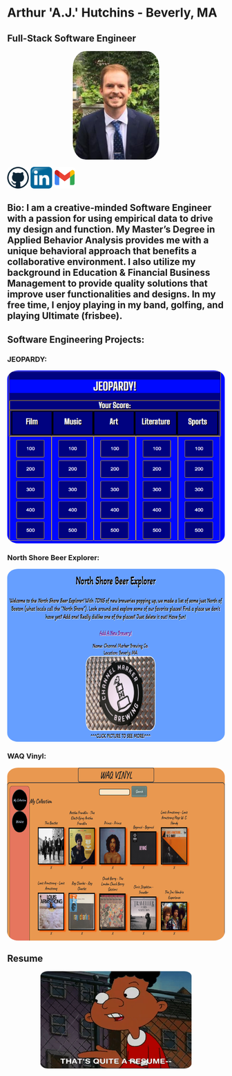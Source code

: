 # Arthur 'A.J.' Hutchins - Beverly, MA
## Full-Stack Software Engineer

<p align="center">
<a href="https://www.linkedin.com/in/a-j-hutchins-engineer/"><img src="./AJ_Headshot.jpg" height="auto" width="200" style="border-radius:15%"></a>
  <p valign="center">
<a href="https://github.com/ajhutchins"><img src="./github.png" height="50" width="auto" style="border-radius:15%"></a>
<a href="https://www.linkedin.com/in/a-j-hutchins-engineer/"><img src="./linkedin.png" height="50" width="auto" style="border-radius:15%"></a>
<a href=""><img src="./gmail.png" height="50" width="auto" style="border-radius:15%"></a>
</p>
</p>

## Bio: I am a creative-minded Software Engineer with a passion for using empirical data to drive my design and function. My Master’s Degree in Applied Behavior Analysis provides me with a unique behavioral approach that benefits a collaborative environment. I also utilize my background in Education & Financial Business Management to provide quality solutions that improve user functionalities and designs. In my free time, I enjoy playing in my band, golfing, and playing Ultimate (frisbee).

## Software Engineering Projects:
### JEOPARDY:
<p align="center">
<a href="https://github.com/ajhutchins/Jeopardy/blob/main/README.md"><img src="./Jeopardy_Screen_Shot.png" height="400" width="525" align="center" style="border-radius:5%"></a>
</p>

### North Shore Beer Explorer:
<p align="center">
<a href="https://thawing-spire-75376.herokuapp.com/beer_explorer"><img src="./NS_Beer_Explorer.png" height="400" width="550" align="center" style="border-radius:5%"></a>
</p>

### WAQ Vinyl:
<p align="center">
<a href="https://whispering-everglades-63027.herokuapp.com/"><img src="./WAQ_Vinyl.png" height="400" width="550" align="center" style="border-radius:5%"></a>
</p>

## Resume
<p align="center">
<a href="https://docs.google.com/document/d/1JdCxPp6XfGWnMLL4icAyQxp3IikHtgIBYteUyHrfM3I/edit?usp=sharing"><img src="./Gerald.gif" height="225" width="350" align="center" style="border-radius:5%"></a>
</p>
